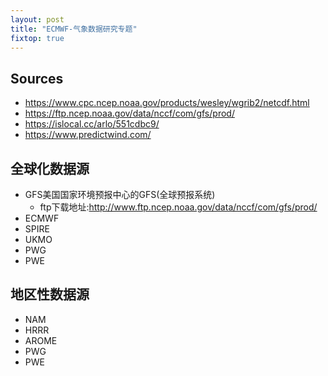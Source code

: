 ```yaml
---
layout: post
title: "ECMWF-气象数据研究专题"
fixtop: true
---
```

## Sources

- https://www.cpc.ncep.noaa.gov/products/wesley/wgrib2/netcdf.html
- https://ftp.ncep.noaa.gov/data/nccf/com/gfs/prod/
- https://islocal.cc/arlo/551cdbc9/
- https://www.predictwind.com/

## 全球化数据源

- GFS美国国家环境预报中心的GFS(全球预报系统)
  - ftp下载地址:http://www.ftp.ncep.noaa.gov/data/nccf/com/gfs/prod/
- ECMWF
- SPIRE
- UKMO
- PWG
- PWE

## 地区性数据源

- NAM
- HRRR
- AROME
- PWG
- PWE
